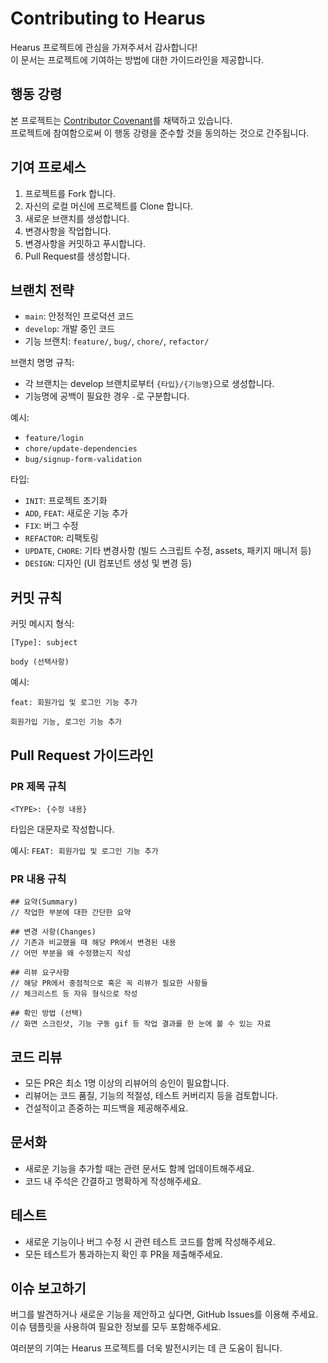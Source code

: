 # Contributing to Hearus

Hearus 프로젝트에 관심을 가져주셔서 감사합니다!
</br>
이 문서는 프로젝트에 기여하는 방법에 대한 가이드라인을 제공합니다.

## 행동 강령

본 프로젝트는 [Contributor Covenant](https://www.contributor-covenant.org/version/2/0/code_of_conduct/)를 채택하고 있습니다.
</br>
프로젝트에 참여함으로써 이 행동 강령을 준수할 것을 동의하는 것으로 간주됩니다.

## 기여 프로세스

1. 프로젝트를 Fork 합니다.
2. 자신의 로컬 머신에 프로젝트를 Clone 합니다.
3. 새로운 브랜치를 생성합니다.
4. 변경사항을 작업합니다.
5. 변경사항을 커밋하고 푸시합니다.
6. Pull Request를 생성합니다.

## 브랜치 전략

- `main`: 안정적인 프로덕션 코드
- `develop`: 개발 중인 코드
- 기능 브랜치: `feature/`, `bug/`, `chore/`, `refactor/`

브랜치 명명 규칙:
- 각 브랜치는 develop 브랜치로부터 `{타입}/{기능명}`으로 생성합니다.
- 기능명에 공백이 필요한 경우 `-`로 구분합니다.

예시:
- `feature/login`
- `chore/update-dependencies`
- `bug/signup-form-validation`

타입:
- `INIT`: 프로젝트 초기화
- `ADD`, `FEAT`: 새로운 기능 추가
- `FIX`: 버그 수정
- `REFACTOR`: 리팩토링
- `UPDATE`, `CHORE`: 기타 변경사항 (빌드 스크립트 수정, assets, 패키지 매니저 등)
- `DESIGN`: 디자인 (UI 컴포넌트 생성 및 변경 등)

## 커밋 규칙

커밋 메시지 형식:
```
[Type]: subject

body (선택사항)
```

예시:
```
feat: 회원가입 및 로그인 기능 추가

회원가입 기능, 로그인 기능 추가
```

## Pull Request 가이드라인

### PR 제목 규칙

```
<TYPE>: {수정 내용}
```

타입은 대문자로 작성합니다.

예시: `FEAT: 회원가입 및 로그인 기능 추가`

### PR 내용 규칙

```
## 요약(Summary)
// 작업한 부분에 대한 간단한 요약

## 변경 사항(Changes)
// 기존과 비교했을 때 해당 PR에서 변경된 내용
// 어떤 부분을 왜 수정했는지 작성

## 리뷰 요구사항
// 해당 PR에서 중점적으로 혹은 꼭 리뷰가 필요한 사항들
// 체크리스트 등 자유 형식으로 작성

## 확인 방법 (선택)
// 화면 스크린샷, 기능 구동 gif 등 작업 결과를 한 눈에 볼 수 있는 자료
```

## 코드 리뷰

- 모든 PR은 최소 1명 이상의 리뷰어의 승인이 필요합니다.
- 리뷰어는 코드 품질, 기능의 적절성, 테스트 커버리지 등을 검토합니다.
- 건설적이고 존중하는 피드백을 제공해주세요.

## 문서화

- 새로운 기능을 추가할 때는 관련 문서도 함께 업데이트해주세요.
- 코드 내 주석은 간결하고 명확하게 작성해주세요.

## 테스트

- 새로운 기능이나 버그 수정 시 관련 테스트 코드를 함께 작성해주세요.
- 모든 테스트가 통과하는지 확인 후 PR을 제출해주세요.

## 이슈 보고하기

버그를 발견하거나 새로운 기능을 제안하고 싶다면, GitHub Issues를 이용해 주세요.
</br>
이슈 템플릿을 사용하여 필요한 정보를 모두 포함해주세요.

여러분의 기여는 Hearus 프로젝트를 더욱 발전시키는 데 큰 도움이 됩니다.
